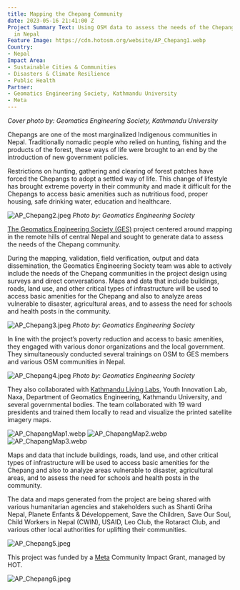 ```yaml
---
title: Mapping the Chepang Community
date: 2023-05-16 21:41:00 Z
Project Summary Text: Using OSM data to assess the needs of the Chepang community
  in Nepal
Feature Image: https://cdn.hotosm.org/website/AP_Chepang1.webp
Country:
- Nepal
Impact Area:
- Sustainable Cities & Communities
- Disasters & Climate Resilience
- Public Health
Partner:
- Geomatics Engineering Society, Kathmandu University
- Meta
---
```


*Cover photo by: Geomatics Engineering Society, Kathmandu University*

Chepangs are one of the most marginalized Indigenous communities in Nepal. Traditionally nomadic people who relied on hunting, fishing and the products of the forest, these ways of life were brought to an end by the introduction of new government policies.

Restrictions on hunting, gathering and clearing of forest patches have forced the Chepangs to adopt a settled way of life. This change of lifestyle has brought extreme poverty in their community and made it difficult for the Chepangs to access basic amenities such as nutritious food, proper housing, safe drinking water, education and healthcare.

![AP_Chepang2.jpeg](https://cdn.hotosm.org/website/AP_Chepang2.jpeg)
*Photo by: Geomatics Engineering Society*

[The Geomatics Engineering Society (GES)](http://ges.ku.edu.np/) project centered around mapping in the remote hills of central Nepal and sought to generate data to assess the needs of the Chepang community.

During the mapping, validation, field verification, output and data dissemination, the Geomatics Engineering Society team was able to actively include the needs of the Chepang communities in the project design using surveys and direct conversations. Maps and data that include buildings, roads, land use, and other critical types of infrastructure will be used to access basic amenities for the Chepang and also to analyze areas vulnerable to disaster, agricultural areas, and to assess the need for schools and health posts in the community.

![AP_Chepang3.jpeg](https://cdn.hotosm.org/website/AP_Chepang3.jpeg)
*Photo by: Geomatics Engineering Society*

In line with the project’s poverty reduction and access to basic amenities, they engaged with various donor organizations and the local government. They simultaneously conducted several trainings on OSM to GES members and various OSM communities in Nepal. 

![AP_Chepang4.jpeg](https://cdn.hotosm.org/website/AP_Chepang4.jpeg)
*Photo by: Geomatics Engineering Society*

They also collaborated with [Kathmandu Living Labs](https://www.kathmandulivinglabs.org/), Youth Innovation Lab, Naxa, Department of Geomatics Engineering, Kathmandu University, and several governmental bodies. The team collaborated with 19 ward presidents and trained them locally to read and visualize the printed satellite imagery maps.

![AP_ChapangMap1.webp](https://cdn.hotosm.org/website/AP_ChapangMap1.webp)
![AP_ChapangMap2.webp](https://cdn.hotosm.org/website/AP_ChapangMap2.webp)
![AP_ChapangMap3.webp](https://cdn.hotosm.org/website/AP_ChapangMap3.webp)

Maps and data that include buildings, roads, land use, and other critical types of infrastructure will be used to access basic amenities for the Chepang and also to analyze areas vulnerable to disaster, agricultural areas, and to assess the need for schools and health posts in the community.

The data and maps generated from the project are being shared with various humanitarian agencies and stakeholders such as Shanti Griha Nepal, Planete Enfants & Développement, Save the Children, Save Our Soul, Child Workers in Nepal (CWIN), USAID, Leo Club, the Rotaract Club, and various other local authorities for uplifting their communities.

![AP_Chepang5.jpeg](https://cdn.hotosm.org/website/AP_Chepang5.jpeg)

This project was funded by a [Meta](https://www.meta.com/) Community Impact Grant, managed by HOT.

![AP_Chepang6.jpeg](https://cdn.hotosm.org/website/AP_Chepang6.jpeg)
